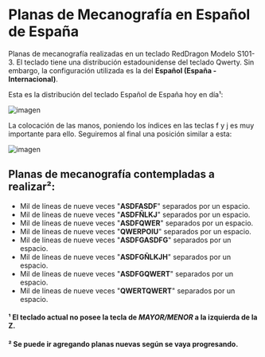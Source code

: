 # Planas de Mecanografía en Español de España

Planas de mecanografía realizadas en un teclado RedDragon Modelo S101-3. El teclado tiene una distribución estadounidense del teclado Qwerty. Sin embargo, la configuración utilizada es la del **Español (España - Internacional)**.

Esta es la distribución del teclado Español de España hoy en día¹:

![imagen](https://user-images.githubusercontent.com/60569015/113559922-77dceb80-9602-11eb-8c38-cc83c4193659.png)

La colocación de las manos, poniendo los índices en las teclas f y j es muy importante para ello. Seguiremos al final una posición similar a esta:

![imagen](https://user-images.githubusercontent.com/60569015/113557709-c092a580-95fe-11eb-8df7-fc184c33563b.png)


## Planas de mecanografía contempladas a realizar²:

* Mil de líneas de nueve veces "**ASDFASDF**" separados por un espacio.
* Mil de líneas de nueve veces "**ASDFÑLKJ**" separados por un espacio.
* Mil de líneas de nueve veces "**ASDFQWER**" separados por un espacio.
* Mil de líneas de nueve veces "**QWERPOIU**" separados por un espacio.
* Mil de líneas de nueve veces "**ASDFGASDFG**" separados por un espacio.
* Mil de líneas de nueve veces "**ASDFGÑLKJH**" separados por un espacio.
* Mil de líneas de nueve veces "**ASDFGQWERT**" separados por un espacio.
* Mil de líneas de nueve veces "**QWERTQWERT**" separados por un espacio.

#### ¹ El teclado actual no posee la tecla de *MAYOR/MENOR* a la izquierda de la Z.
#### ² Se puede ir agregando planas nuevas según se vaya progresando.
